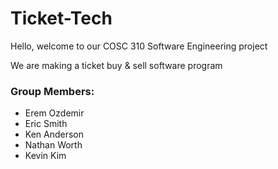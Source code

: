 # Ticket-Tech

Hello, welcome to our COSC 310 Software Engineering project 

We are making a ticket buy & sell software program

### Group Members:
- Erem Ozdemir
- Eric Smith
- Ken Anderson
- Nathan Worth
- Kevin Kim
